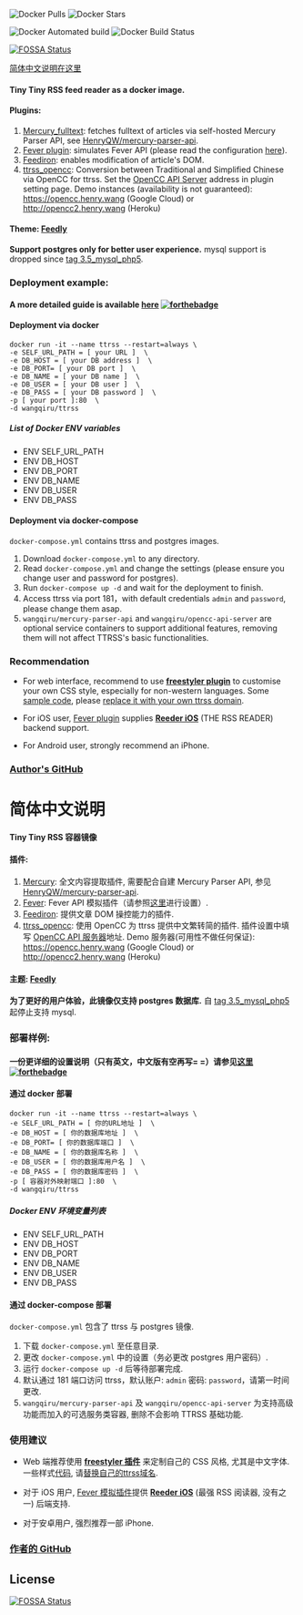 ![Docker Pulls](https://img.shields.io/docker/pulls/wangqiru/ttrss.svg)
![Docker Stars](https://img.shields.io/docker/stars/wangqiru/ttrss.svg)

![Docker Automated build](https://img.shields.io/docker/automated/wangqiru/ttrss.svg)
![Docker Build Status](https://img.shields.io/docker/build/wangqiru/ttrss.svg)


[![FOSSA Status](https://app.fossa.io/api/projects/git%2Bgithub.com%2FHenryQW%2Fdocker-ttrss-plugins.svg?type=shield)](https://app.fossa.io/projects/git%2Bgithub.com%2FHenryQW%2Fdocker-ttrss-plugins?ref=badge_shield)

[简体中文说明在这里](#简体中文说明)

#### Tiny Tiny RSS feed reader as a docker image.

#### Plugins:

1.  [Mercury_fulltext](https://github.com/HenryQW/mercury_fulltext): fetches fulltext of articles via self-hosted Mercury Parser API, see [HenryQW/mercury-parser-api](https://github.com/HenryQW/mercury-parser-api).
2.  [Fever plugin](https://github.com/HenryQW/tinytinyrss-fever-plugin): simulates Fever API (please read the configuration [here](https://tt-rss.org/oldforum/viewtopic.php?f=22&t=1981)).
3.  [Feediron](https://github.com/feediron/ttrss_plugin-feediron): enables modification of article's DOM.
4.  [ttrss_opencc](https://github.com/HenryQW/ttrss_opencc): Conversion between Traditional and Simplified Chinese via OpenCC for ttrss. Set the [OpenCC API Server](https://github.com/HenryQW/OpenCC.henry.wang) address in plugin setting page. Demo instances (availability is not guaranteed): https://opencc.henry.wang (Google Cloud) or http://opencc2.henry.wang (Heroku)

#### Theme: [Feedly](https://github.com/levito/tt-rss-feedly-theme)

**Support postgres only for better user experience.** mysql support is dropped since [tag 3.5_mysql_php5](https://github.com/HenryQW/docker-ttrss-plugins/tree/3.5_mysql_php5).

### Deployment example:

#### A more detailed guide is available [here](https://henry.wang/2018/04/25/ttrss-docker-plugins-guide.html) [![forthebadge](https://forthebadge.com/images/badges/check-it-out.svg)](https://henry.wang/2018/04/25/ttrss-docker-plugins-guide.html)


#### Deployment via docker

```
docker run -it --name ttrss --restart=always \
-e SELF_URL_PATH = [ your URL ]  \
-e DB_HOST = [ your DB address ]  \
-e DB_PORT= [ your DB port ]  \
-e DB_NAME = [ your DB name ]  \
-e DB_USER = [ your DB user ]  \
-e DB_PASS = [ your DB password ]  \
-p [ your port ]:80  \
-d wangqiru/ttrss
```

##### List of Docker ENV variables

* ENV SELF_URL_PATH
* ENV DB_HOST
* ENV DB_PORT
* ENV DB_NAME
* ENV DB_USER
* ENV DB_PASS

#### Deployment via docker-compose

`docker-compose.yml` contains ttrss and postgres images.

1.  Download `docker-compose.yml` to any directory.
2.  Read `docker-compose.yml` and change the settings (please ensure you change user and password for postgres).
3.  Run `docker-compose up -d` and wait for the deployment to finish.
4.  Access ttrss via port 181，with default credentials `admin` and `password`, please change them asap.
5.  `wangqiru/mercury-parser-api` and `wangqiru/opencc-api-server` are optional service containers to support additional features, removing them will not affect TTRSS's basic functionalities.

### Recommendation

* For web interface, recommend to use **[freestyler plugin](http://freestyler.ws)** to customise your own CSS style, especially for non-western languages. Some [sample code](https://github.com/HenryQW/Stylish/blob/master/ttrss.css), please [replace it with your own ttrss domain](https://github.com/HenryQW/Stylish/blob/08923469377a974d66f8d2c767e6b6a69616a688/ttrss.css#L1).

* For iOS user, [Fever plugin](https://github.com/HenryQW/tinytinyrss-fever-plugin) supplies **[Reeder iOS](http://reederapp.com/ios/)** (THE RSS READER) backend support.

* For Android user, strongly recommend an iPhone.

### [Author's GitHub](https://github.com/HenryQW/docker-ttrss-plugins)

# 简体中文说明

#### Tiny Tiny RSS 容器镜像

#### 插件:

1.  [Mercury](https://github.com/HenryQW/mercury_fulltext): 全文内容提取插件, 需要配合自建 Mercury Parser API, 参见[HenryQW/mercury-parser-api](https://github.com/HenryQW/mercury-parser-api).
2.  [Fever](https://github.com/HenryQW/tinytinyrss-fever-plugin): Fever API 模拟插件（请参照[这里](https://tt-rss.org/oldforum/viewtopic.php?f=22&t=1981)进行设置）.
3.  [Feediron](https://github.com/feediron/ttrss_plugin-feediron): 提供文章 DOM 操控能力的插件.
4.  [ttrss_opencc](https://github.com/HenryQW/ttrss_opencc): 使用 OpenCC 为 ttrss 提供中文繁转简的插件. 插件设置中填写 [OpenCC API 服务器](https://github.com/HenryQW/OpenCC.henry.wang)地址. Demo 服务器(可用性不做任何保证): https://opencc.henry.wang (Google Cloud) or http://opencc2.henry.wang (Heroku)


#### 主题: [Feedly](https://github.com/levito/tt-rss-feedly-theme)

**为了更好的用户体验，此镜像仅支持 postgres 数据库.** 自 [tag 3.5_mysql_php5](https://github.com/HenryQW/docker-ttrss-plugins/tree/3.5_mysql_php5) 起停止支持 mysql.

### 部署样例:

#### 一份更详细的设置说明（只有英文，中文版有空再写= =）请参见[这里](https://henry.wang/2018/04/25/ttrss-docker-plugins-guide.html) [![forthebadge](https://forthebadge.com/images/badges/check-it-out.svg)](https://henry.wang/2018/04/25/ttrss-docker-plugins-guide.html)

#### 通过 docker 部署

```
docker run -it --name ttrss --restart=always \
-e SELF_URL_PATH = [ 你的URL地址 ]  \
-e DB_HOST = [ 你的数据库地址 ]  \
-e DB_PORT= [ 你的数据库端口 ]  \
-e DB_NAME = [ 你的数据库名称 ]  \
-e DB_USER = [ 你的数据库用户名 ]  \
-e DB_PASS = [ 你的数据库密码 ]  \
-p [ 容器对外映射端口 ]:80  \
-d wangqiru/ttrss
```

##### Docker ENV 环境变量列表

* ENV SELF_URL_PATH
* ENV DB_HOST
* ENV DB_PORT
* ENV DB_NAME
* ENV DB_USER
* ENV DB_PASS

#### 通过 docker-compose 部署

`docker-compose.yml` 包含了 ttrss 与 postgres 镜像.

1.  下载 `docker-compose.yml` 至任意目录.
2.  更改 `docker-compose.yml` 中的设置（务必更改 postgres 用户密码）.
3.  运行 `docker-compose up -d` 后等待部署完成.
4.  默认通过 181 端口访问 ttrss，默认账户: `admin` 密码: `password`，请第一时间更改.
5.  `wangqiru/mercury-parser-api` 及 `wangqiru/opencc-api-server` 为支持高级功能而加入的可选服务类容器, 删除不会影响 TTRSS 基础功能.

### 使用建议

* Web 端推荐使用 **[freestyler 插件](http://freestyler.ws)** 来定制自己的 CSS 风格, 尤其是中文字体. 一些样式[代码](https://github.com/HenryQW/Stylish/blob/master/ttrss.css), 请[替换自己的ttrss域名](https://github.com/HenryQW/Stylish/blob/08923469377a974d66f8d2c767e6b6a69616a688/ttrss.css#L1).


* 对于 iOS 用户, [Fever 模拟插件](https://github.com/HenryQW/tinytinyrss-fever-plugin)提供 **[Reeder iOS](http://reederapp.com/ios/)** (最强 RSS 阅读器, 没有之一) 后端支持.

* 对于安卓用户, 强烈推荐一部 iPhone.

### [作者的 GitHub](https://github.com/HenryQW/docker-ttrss-plugins)


## License
[![FOSSA Status](https://app.fossa.io/api/projects/git%2Bgithub.com%2FHenryQW%2Fdocker-ttrss-plugins.svg?type=large)](https://app.fossa.io/projects/git%2Bgithub.com%2FHenryQW%2Fdocker-ttrss-plugins?ref=badge_large)
